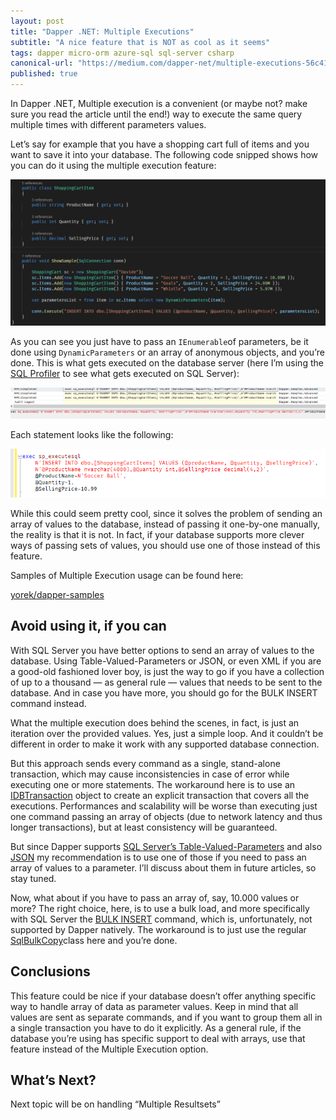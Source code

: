 ```yaml
---
layout: post
title: "Dapper .NET: Multiple Executions"
subtitle: "A nice feature that is NOT as cool as it seems"
tags: dapper micro-orm azure-sql sql-server csharp
canonical-url: "https://medium.com/dapper-net/multiple-executions-56c410e9f8dd"
published: true
---
```

In Dapper .NET, Multiple execution is a convenient (or maybe not? make sure you read the article until the end!) way to execute the same query multiple times with different parameters values.

Let’s say for example that you have a shopping cart full of items and you want to save it into your database. The following code snipped shows how you can do it using the multiple execution feature:

![](/public/images/2017-12-04/image-01.png)

As you can see you just have to pass an `IEnumerable`of parameters, be it done using `DynamicParameters` or an array of anonymous objects, and you’re done. This is what gets executed on the database server (here I’m using the [SQL Profiler](https://docs.microsoft.com/en-us/sql/tools/sql-server-profiler/sql-server-profiler) to see what gets executed on SQL Server):

![](/public/images/2017-12-04/image-02.png)

Each statement looks like the following:

![](/public/images/2017-12-04/image-03.png)

While this could seem pretty cool, since it solves the problem of sending an array of values to the database, instead of passing it one-by-one manually, the reality is that it is not. In fact, if your database supports more clever ways of passing sets of values, you should use one of those instead of this feature.

Samples of Multiple Execution usage can be found here:

[yorek/dapper-samples](https://github.com/yorek/dapper-samples)

## Avoid using it, if you can

With SQL Server you have better options to send an array of values to the database. Using Table-Valued-Parameters or JSON, or even XML if you are a good-old fashioned lover boy, is just the way to go if you have a collection of up to a thousand — as general rule — values that needs to be sent to the database. And in case you have more, you should go for the BULK INSERT command instead.

What the multiple execution does behind the scenes, in fact, is just an iteration over the provided values. Yes, just a simple loop. And it couldn’t be different in order to make it work with any supported database connection.

But this approach sends every command as a single, stand-alone transaction, which may cause inconsistencies in case of error while executing one or more statements. The workaround here is to use an [IDBTransaction](https://docs.microsoft.com/en-us/dotnet/api/system.data.idbtransaction?view=netframework-4.7.1) object to create an explicit transaction that covers all the executions. Performances and scalability will be worse than executing just one command passing an array of objects (due to network latency and thus longer transactions), but at least consistency will be guaranteed.

But since Dapper supports [SQL Server’s Table-Valued-Parameters](https://docs.microsoft.com/en-us/sql/relational-databases/tables/use-table-valued-parameters-database-engine) and also [JSON](https://docs.microsoft.com/en-us/sql/relational-databases/json/json-data-sql-server) my recommendation is to use one of those if you need to pass an array of values to a parameter. I’ll discuss about them in future articles, so stay tuned.

Now, what about if you have to pass an array of, say, 10.000 values or more? The right choice, here, is to use a bulk load, and more specifically with SQL Server the [BULK INSERT](https://docs.microsoft.com/en-us/sql/t-sql/statements/bulk-insert-transact-sql) command, which is, unfortunately, not supported by Dapper natively. The workaround is to just use the regular [SqlBulkCopy](https://msdn.microsoft.com/en-us/library/system.data.sqlclient.sqlbulkcopy)class here and you’re done.

## Conclusions

This feature could be nice if your database doesn’t offer anything specific way to handle array of data as parameter values. Keep in mind that all values are sent as separate commands, and if you want to group them all in a single transaction you have to do it explicitly. As a general rule, if the database you’re using has specific support to deal with arrays, use that feature instead of the Multiple Execution option.

## What’s Next?

Next topic will be on handling “Multiple Resultsets”